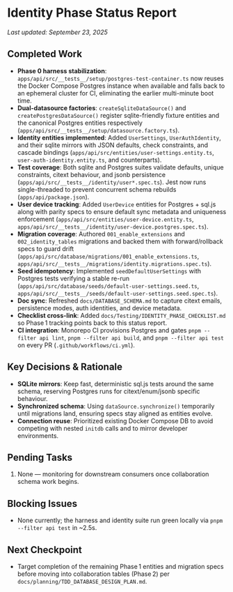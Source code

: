 # Identity Phase Status Report

_Last updated: September 23, 2025_

## Completed Work

- **Phase 0 harness stabilization**: `apps/api/src/__tests__/setup/postgres-test-container.ts` now reuses the Docker Compose Postgres instance when available and falls back to an ephemeral cluster for CI, eliminating the earlier multi-minute boot time.
- **Dual-datasource factories**: `createSqliteDataSource()` and `createPostgresDataSource()` register sqlite-friendly fixture entities and the canonical Postgres entities respectively (`apps/api/src/__tests__/setup/datasource.factory.ts`).
- **Identity entities implemented**: Added `UserSettings`, `UserAuthIdentity`, and their sqlite mirrors with JSON defaults, check constraints, and cascade bindings (`apps/api/src/entities/user-settings.entity.ts`, `user-auth-identity.entity.ts`, and counterparts).
- **Test coverage**: Both sqlite and Postgres suites validate defaults, unique constraints, citext behaviour, and jsonb persistence (`apps/api/src/__tests__/identity/user*.spec.ts`). Jest now runs single-threaded to prevent concurrent schema rebuilds (`apps/api/package.json`).
- **User device tracking**: Added `UserDevice` entities for Postgres + sql.js along with parity specs to ensure default sync metadata and uniqueness enforcement (`apps/api/src/entities/user-device.entity.ts`, `apps/api/src/__tests__/identity/user-device.postgres.spec.ts`).
- **Migration coverage**: Authored `001_enable_extensions` and `002_identity_tables` migrations and backed them with forward/rollback specs to guard drift (`apps/api/src/database/migrations/001_enable_extensions.ts`, `apps/api/src/__tests__/migrations/identity.migrations.spec.ts`).
- **Seed idempotency**: Implemented `seedDefaultUserSettings` with Postgres tests verifying a stable re-run (`apps/api/src/database/seeds/default-user-settings.seed.ts`, `apps/api/src/__tests__/seeds/default-user-settings.seed.spec.ts`).
- **Doc sync**: Refreshed `docs/DATABASE_SCHEMA.md` to capture citext emails, persistence modes, auth identities, and device metadata.
- **Checklist cross-link**: Added `docs/Testing/IDENTITY_PHASE_CHECKLIST.md` so Phase 1 tracking points back to this status report.
- **CI integration**: Monorepo CI provisions Postgres and gates `pnpm --filter api lint`, `pnpm --filter api build`, and `pnpm --filter api test` on every PR (`.github/workflows/ci.yml`).

## Key Decisions & Rationale

- **SQLite mirrors**: Keep fast, deterministic sql.js tests around the same schema, reserving Postgres runs for citext/enum/jsonb specific behaviour.
- **Synchronized schema**: Using `dataSource.synchronize()` temporarily until migrations land, ensuring specs stay aligned as entities evolve.
- **Connection reuse**: Prioritized existing Docker Compose DB to avoid competing with nested `initdb` calls and to mirror developer environments.

## Pending Tasks

1. None — monitoring for downstream consumers once collaboration schema work begins.

## Blocking Issues

- None currently; the harness and identity suite run green locally via `pnpm --filter api test` in ~2.5s.

## Next Checkpoint

- Target completion of the remaining Phase 1 entities and migration specs before moving into collaboration tables (Phase 2) per `docs/planning/TDD_DATABASE_DESIGN_PLAN.md`.
